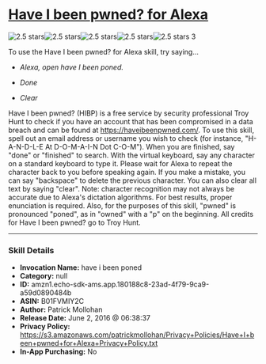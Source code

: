 # [Have I been pwned? for Alexa](http://alexa.amazon.com/#skills/amzn1.echo-sdk-ams.app.180188c8-23ad-4f79-9ca9-a59d0890484b)
![2.5 stars](../../images/ic_star_black_18dp_1x.png)![2.5 stars](../../images/ic_star_black_18dp_1x.png)![2.5 stars](../../images/ic_star_half_black_18dp_1x.png)![2.5 stars](../../images/ic_star_border_black_18dp_1x.png)![2.5 stars](../../images/ic_star_border_black_18dp_1x.png) 3

To use the Have I been pwned? for Alexa skill, try saying...

* *Alexa, open have I been poned.*

* *Done*

* *Clear*

Have I been pwned? (HIBP) is a free service by security professional Troy Hunt to check if you have an account that has been compromised in a data breach and can be found at https://haveibeenpwned.com/. To use this skill, spell out an email address or username you wish to check (for instance, "H-A-N-D-L-E At D-O-M-A-I-N Dot C-O-M"). When you are finished, say "done" or "finished" to search.
With the virtual keyboard, say any character on a standard keyboard to type it. Please wait for Alexa to repeat the character back to you before speaking again. If you make a mistake, you can say "backspace" to delete the previous character. You can also clear all text by saying "clear". 
Note: character recognition may not always be accurate due to Alexa's dictation algorithms. For best results, proper enunciation is required. Also, for the purposes of this skill, "pwned" is pronounced "poned", as in "owned" with a "p" on the beginning.
All credits for Have I been pwned? go to Troy Hunt.

***

### Skill Details

* **Invocation Name:** have i been poned
* **Category:** null
* **ID:** amzn1.echo-sdk-ams.app.180188c8-23ad-4f79-9ca9-a59d0890484b
* **ASIN:** B01FVMIY2C
* **Author:** Patrick Mollohan
* **Release Date:** June 2, 2016 @ 06:38:37
* **Privacy Policy:** https://s3.amazonaws.com/patrickmollohan/Privacy+Policies/Have+I+been+pwned+for+Alexa+Privacy+Policy.txt
* **In-App Purchasing:** No
